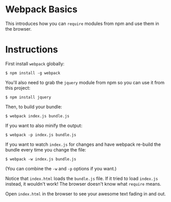 # Webpack Basics

This introduces how you can `require` modules from npm and use them in the
browser.

# Instructions

First install `webpack` globally:

    $ npm install -g webpack

You'll also need to grab the `jquery` module from npm so you can use it from
this project:

    $ npm install jquery

Then, to build your bundle:

    $ webpack index.js bundle.js

If you want to also minify the output:

    $ webpack -p index.js bundle.js

If you want to watch `index.js` for changes and have webpack re-build the bundle
every time you change the file:

    $ webpack -w index.js bundle.js

(You can combine the `-w` and `-p` options if you want.)

Notice that `index.html` loads the `bundle.js` file. If it tried to load
`index.js` instead, it wouldn't work! The browser doesn't know what `require`
means.

Open `index.html` in the browser to see your awesome text fading in and out.
